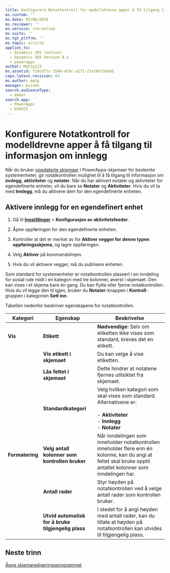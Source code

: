 ```yaml
---
title: Konfigurere Notatkontroll for modelldrevne apper å få tilgang til informasjon om innlegg i PowerApps | MicrosoftDocs
ms.custom: ''
ms.date: 05/06/2018
ms.reviewer: ''
ms.service: crm-online
ms.suite: ''
ms.tgt_pltfrm: ''
ms.topic: article
applies_to:
  - Dynamics 365 (online)
  - Dynamics 365 Version 9.x
  - powerapps
author: Mattp123
ms.assetid: f10cdf1c-3540-439c-a171-27a10e72da45
caps.latest.revision: 63
ms.author: matp
manager: kvivek
search.audienceType:
  - maker
search.app:
  - PowerApps
  - D365CE
---
```

# <a name="set-up-the-model-driven-app-notes-control-to-access-information-about-posts"></a>Konfigurere Notatkontroll for modelldrevne apper å få tilgang til informasjon om innlegg

 Når du bruker [oppdaterte skjemaer](main-form-presentations.md#updated-forms) i PowerApps-skjemaer for bestemte systemenheter, gir notatkontrollen mulighet til å få tilgang til informasjon om **innlegg**, **aktiviteter** og **notater**. Når du har aktivert notater og aktiviteter for egendefinerte enheter, vil du bare se **Notater** og **Aktiviteter**. Hvis du vil ta med **Innlegg**, må du aktivere dem for den egendefinerte enheten.  
  
## <a name="enable-posts-for-a-custom-entity"></a>Aktivere innlegg for en egendefinert enhet  
  
1.  Gå til **[Innstillinger](advanced-navigation.md#settings)** > **Konfigurasjon av aktivitetsfeeder**. 
  
2.  Åpne oppføringen for den egendefinerte enheten.  
  
3.  Kontroller at det er merket av for **Aktiver vegger for denne typen oppføringsskjema**, og lagre oppføringen.  
  
4.  Velg **Aktiver** på kommandolinjen.  
  
5.  Hvis du vil aktivere vegger, må du publisere enheten.  
  
 Som standard for systemenheter er notatkontrollen plassert i en inndeling for sosial rute midt i en kategori med tre kolonner, øverst i skjemaet. Den kan vises i et skjema bare én gang. Du kan flytte eller fjerne notatkontrollen. Hvis du vil legge den til igjen, bruker du **Notater**-knappen i **Kontroll**-gruppen i kategorien **Sett inn**.  
  
 Tabellen nedenfor beskriver egenskapene for notatkontrollen.  
  
|Kategori|Egenskap|Beskrivelse|  
|---------|--------------|-----------------|  
|**Vis**|**Etikett**|**Nødvendige**: Selv om etiketten ikke vises som standard, kreves det en etikett.|  
||**Vis etikett i skjemaet**|Du kan velge å vise etiketten.|  
||**Lås feltet i skjemaet**|Dette hindrer at notatene fjernes utilsiktet fra skjemaet.|  
||**Standardkategori**|Velg hvilken kategori som skal vises som standard. Alternativene er:<br /><br /> - **Aktiviteter**<br />- **Innlegg**<br />- **Notater**|  
|**Formatering**|**Velg antall kolonner som kontrollen bruker**|Når inndelingen som inneholder notatkontrollen inneholder flere enn én kolonne, kan du angi at feltet skal bruke opptil antallet kolonner som inndelingen har.|  
||**Antall rader**|Styr høyden på notatkontrollen ved å velge antall rader som kontrollen bruker.|  
||**Utvid automatisk for å bruke tilgjengelig plass**|I stedet for å angi høyden med antall rader, kan du tillate at høyden på notatkontrollen kan utvides til tilgjengelig plass.|  
  
## <a name="next-steps"></a>Neste trinn
[Åpne skjemaredigeringsprogrammet](open-form-editor.md)
